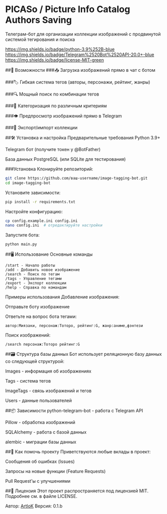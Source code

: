 # PICASo / Picture Info Catalog Authors Saving
Телеграм-бот для организации коллекции изображений с продвинутой системой тегирования и поиска

https://img.shields.io/badge/python-3.9%252B-blue
https://img.shields.io/badge/Telegram%2520Bot%2520API-20.0+-blue
https://img.shields.io/badge/license-MIT-green

##🌟 Возможности
###📥 Загрузка изображений прямо в чат с ботом

###🏷️ Гибкая система тегов (авторы, персонажи, рейтинг, жанры)

###🔍 Мощный поиск по комбинации тегов

###📂 Категоризация по различным критериям

###👁️ Предпросмотр изображений прямо в Telegram

###🔄 Экспорт/импорт коллекции

##🛠 Установка и настройка
Предварительные требования
Python 3.9+

Telegram бот (получите токен у @BotFather)

База данных PostgreSQL (или SQLite для тестирования)

###Установка
Клонируйте репозиторий:

```bash
git clone https://github.com/ваш-username/image-tagging-bot.git
cd image-tagging-bot
```
Установите зависимости:

```bash
pip install -r requirements.txt
```
Настройте конфигурацию:

```bash
cp config.example.ini config.ini
nano config.ini  # отредактируйте настройки
```
Запустите бота:

```bash
python main.py
```
##🖥️ Использование
Основные команды
```text
/start - Начало работы
/add - Добавить новое изображение
/search - Поиск по тегам
/tags - Управление тегами
/export - Экспорт коллекции
/help - Справка по командам
```
Примеры использования
Добавление изображения:

Отправьте боту изображение

Ответьте на вопрос бота тегами:

```text
автор:Миязаки, персонаж:Тоторо, рейтинг:G, жанр:аниме,фэнтези
```
Поиск изображений:

```text
/search персонаж:Тоторо рейтинг:G
```
##🗃️ Структура базы данных
Бот использует реляционную базу данных со следующей структурой:

Images - информация об изображениях

Tags - система тегов

ImageTags - связь изображений и тегов

Users - данные пользователей

##📦 Зависимости
python-telegram-bot - работа с Telegram API

Pillow - обработка изображений

SQLAlchemy - работа с базой данных

alembic - миграции базы данных

##🤝 Как помочь проекту
Приветствуются любые вклады в проект:

Сообщения об ошибках (Issues)

Запросы на новые функции (Feature Requests)

Pull Request'ы с улучшениями

##📜 Лицензия
Этот проект распространяется под лицензией MIT. Подробнее см. в файле LICENSE.

Автор: [ArtloK](https://github.com/ArtloK-7516405)
Версия: 0.1.b

